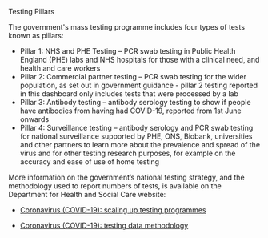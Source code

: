 ﻿Testing Pillars

The government's mass testing programme includes four types of tests known as pillars:

* Pillar 1: NHS and PHE Testing – PCR swab testing in Public Health England (PHE) labs and NHS hospitals for those with a clinical need, and health and care workers
* Pillar 2: Commercial partner testing – PCR swab testing for the wider population, as set out in government guidance - pillar 2 testing reported in this dashboard only includes tests that were processed by a lab
* Pillar 3: Antibody testing – antibody serology testing to show if people have antibodies from having had COVID-19, reported from 1st June onwards
* Pillar 4: Surveillance testing – antibody serology and PCR swab testing for national surveillance supported by PHE, ONS, Biobank, universities and other partners to learn more about the prevalence and spread of the virus and for other testing research purposes, for example on the accuracy and ease of use of home testing

More information on the government’s national testing strategy, and the methodology used to report numbers of tests, is available on the Department for Health and Social Care website:

* [Coronavirus (COVID-19): scaling up testing programmes](https://www.gov.uk/government/publications/coronavirus-covid-19-scaling-up-testing-programmes)

* [Coronavirus (COVID-19): testing data methodology](https://www.gov.uk/government/publications/coronavirus-covid-19-testing-data-methodology)